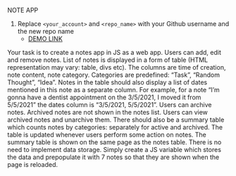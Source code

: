 NOTE APP
1. Replace `<your_account>` and `<repo_name>` with your Github username and the new repo name
    - [DEMO LINK](https://<your_account>.github.io/<repo_name>/)

Your task is to create a notes app in JS as a web app. Users can add, edit and remove notes. 
List of notes is displayed in a form of table (HTML representation may vary: table, divs etc). The columns are time of creation, note content, note category. Categories are predefined: “Task”, “Random Thought”, “Idea”.
Notes in the table should also display a list of dates mentioned in this note as a separate column. For example, for a note “I’m gonna have a dentist appointment on the 3/5/2021, I moved it from 5/5/2021” the dates column is “3/5/2021, 5/5/2021”.
Users can archive notes. Archived notes are not shown in the notes list. Users can view archived notes and unarchive them.
There should also be a summary table which counts notes by categories: separately for active and archived. The table is updated whenever users perform some action on notes. The summary table is shown on the same page as the notes table.
There is no need to implement data storage. Simply create a JS variable which stores the data and prepopulate it with 7 notes so that they are shown when the page is reloaded.
